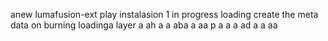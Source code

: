 anew lumafusion-ext
play
instalasion 1
in progress
loading
create the meta
data on burning
loadinga
layer
a
ah
a
a
aba
a
aa
p
a
a
a
ad
a
a
aa
